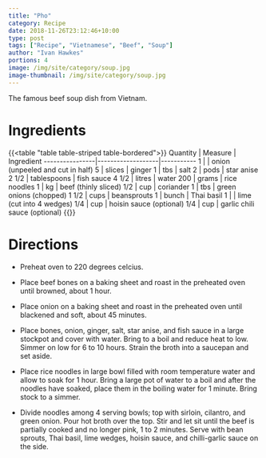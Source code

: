```yaml
---
title: "Pho"
category: Recipe
date: 2018-11-26T23:12:46+10:00
type: post
tags: ["Recipe", "Vietnamese", "Beef", "Soup"]
author: "Ivan Hawkes"
portions: 4
image: /img/site/category/soup.jpg
image-thumbnail: /img/site/category/soup.jpg
---
```


The famous beef soup dish from Vietnam.
<!--more-->

# Ingredients

{{<table "table table-striped table-bordered">}}
Quantity		| Measure 			| Ingredient
----------------|-------------------|-----------
1				|					| onion (unpeeled and cut in half)
5				| slices			| ginger
1				| tbs 				| salt 
2				| pods				| star anise 
2 1/2			| tablespoons		| fish sauce 
4 1/2			| litres			| water 
200				| grams				| rice noodles
1				| kg 				| beef (thinly sliced)
1/2				| cup 				| coriander
1				| tbs 				| green onions (chopped)
1 1/2			| cups 				| beansprouts
1				| bunch				| Thai basil
1				|					| lime (cut into 4 wedges)
1/4				| cup 				| hoisin sauce (optional)
1/4				| cup 				| garlic chili sauce (optional)
{{</table>}}

# Directions

* Preheat oven to 220 degrees celcius.

* Place beef bones on a baking sheet and roast in the preheated oven until browned, about 1 hour.

* Place onion on a baking sheet and roast in the preheated oven until blackened and soft, about 45 minutes.

* Place bones, onion, ginger, salt, star anise, and fish sauce in a large stockpot and cover with water. Bring to a boil and reduce heat to low. Simmer on low for 6 to 10 hours. Strain the broth into a saucepan and set aside.

* Place rice noodles in large bowl filled with room temperature water and allow to soak for 1 hour. Bring a large pot of water to a boil and after the noodles have soaked, place them in the boiling water for 1 minute. Bring stock to a simmer.

* Divide noodles among 4 serving bowls; top with sirloin, cilantro, and green onion. Pour hot broth over the top. Stir and let sit until the beef is partially cooked and no longer pink, 1 to 2 minutes. Serve with bean sprouts, Thai basil, lime wedges, hoisin sauce, and chilli-garlic sauce on the side.